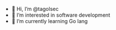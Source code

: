- 👋 Hi, I’m @tagolsec
- 👀 I’m interested in software development
- 🌱 I’m currently learning Go lang


<!---
tagolsec/tagolsec is a ✨ special ✨ repository because its `README.md` (this file) appears on your GitHub profile.
You can click the Preview link to take a look at your changes.
--->
